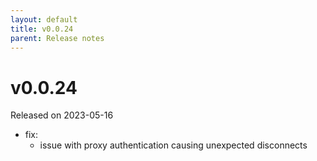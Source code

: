 ```yaml
---
layout: default
title: v0.0.24
parent: Release notes
---
```


<!-- markdownlint-disable title-case-style -->

# v0.0.24

Released on 2023-05-16

<!-- markdownlint-enable title-case-style -->

- fix:
  - issue with proxy authentication causing unexpected disconnects
